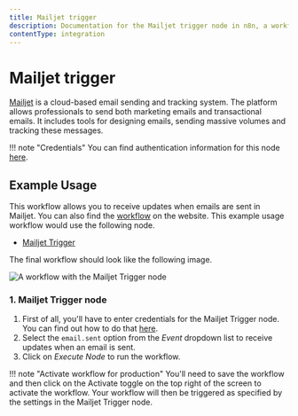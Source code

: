 ```yaml
---
title: Mailjet trigger
description: Documentation for the Mailjet trigger node in n8n, a workflow automation platform. Includes details of operations and configuration, and links to examples and credentials information.
contentType: integration
---
```


# Mailjet trigger

[Mailjet](https://www.mailjet.com/) is a cloud-based email sending and tracking system. The platform allows professionals to send both marketing emails and transactional emails. It includes tools for designing emails, sending massive volumes and tracking these messages.

!!! note "Credentials"
    You can find authentication information for this node [here](/integrations/builtin/credentials/mailjet/).



## Example Usage

This workflow allows you to receive updates when emails are sent in Mailjet. You can also find the [workflow](https://n8n.io/workflows/521) on the website. This example usage workflow would use the following node.

- [Mailjet Trigger]()

The final workflow should look like the following image.

![A workflow with the Mailjet Trigger node](/_images/integrations/builtin/trigger-nodes/mailjettrigger/workflow.png)


### 1. Mailjet Trigger node

1. First of all, you'll have to enter credentials for the Mailjet Trigger node. You can find out how to do that [here](/integrations/builtin/credentials/mailjet/).
2. Select the `email.sent` option from the *Event* dropdown list to receive updates when an email is sent.
3. Click on *Execute Node* to run the workflow.

!!! note "Activate workflow for production"
    You'll need to save the workflow and then click on the Activate toggle on the top right of the screen to activate the workflow. Your workflow will then be triggered as specified by the settings in the Mailjet Trigger node.


